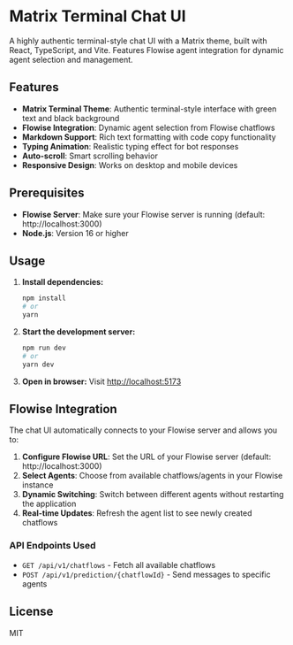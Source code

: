 # Matrix Terminal Chat UI

A highly authentic terminal-style chat UI with a Matrix theme, built with React, TypeScript, and Vite. Features Flowise agent integration for dynamic agent selection and management.

## Features

- **Matrix Terminal Theme**: Authentic terminal-style interface with green text and black background
- **Flowise Integration**: Dynamic agent selection from Flowise chatflows
- **Markdown Support**: Rich text formatting with code copy functionality
- **Typing Animation**: Realistic typing effect for bot responses
- **Auto-scroll**: Smart scrolling behavior
- **Responsive Design**: Works on desktop and mobile devices

## Prerequisites

- **Flowise Server**: Make sure your Flowise server is running (default: http://localhost:3000)
- **Node.js**: Version 16 or higher

## Usage

1. **Install dependencies:**
   ```bash
   npm install
   # or
   yarn
   ```
2. **Start the development server:**
   ```bash
   npm run dev
   # or
   yarn dev
   ```
3. **Open in browser:**
   Visit [http://localhost:5173](http://localhost:5173)

## Flowise Integration

The chat UI automatically connects to your Flowise server and allows you to:

1. **Configure Flowise URL**: Set the URL of your Flowise server (default: http://localhost:3000)
2. **Select Agents**: Choose from available chatflows/agents in your Flowise instance
3. **Dynamic Switching**: Switch between different agents without restarting the application
4. **Real-time Updates**: Refresh the agent list to see newly created chatflows

### API Endpoints Used

- `GET /api/v1/chatflows` - Fetch all available chatflows
- `POST /api/v1/prediction/{chatflowId}` - Send messages to specific agents

## License

MIT
